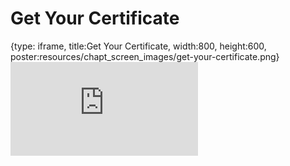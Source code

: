 # Get Your Certificate
 
{type: iframe, title:Get Your Certificate, width:800, height:600, poster:resources/chapt_screen_images/get-your-certificate.png}
![](https://hutchdatascience.org/FH_Cluster_Guide/no_toc/get-your-certificate.html)
 

 
